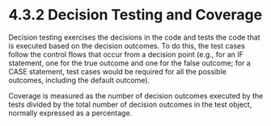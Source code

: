 # 4.3.2 Decision Testing and Coverage

Decision testing exercises the decisions in the code and tests the code that is executed based on the decision outcomes. To do this, the test cases follow the control flows that occur from a decision point \(e.g., for an IF statement, one for the true outcome and one for the false outcome; for a CASE statement, test cases would be required for all the possible outcomes, including the default outcome\).

Coverage is measured as the number of decision outcomes executed by the tests divided by the total number of decision outcomes in the test object, normally expressed as a percentage.




